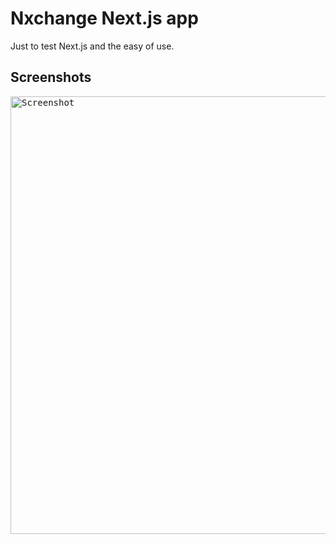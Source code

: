 # Nxchange Next.js app

Just to test Next.js and the easy of use.

## Screenshots

<kbd><img width="700px" alt="Screenshot" src="https://user-images.githubusercontent.com/1079135/81289175-3ba5b180-9066-11ea-9a1c-8717102407dd.png"></kbd>
